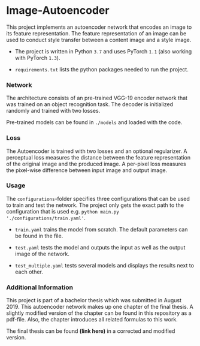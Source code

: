 # Image-Autoencoder

This project implements an autoencoder network that encodes an image to its feature 
representation. The feature representation of an image can be used to conduct style 
transfer between a content image and a style image.

- The project is written in Python ```3.7``` and uses PyTorch ```1.1``` 
(also working with PyTorch ```1.3```).

- ````requirements.txt```` lists the python packages needed to run the 
project. 

### Network

The architecture consists of an pre-trained VGG-19 encoder network that was trained 
on an object recognition task. The decoder is initialized randomly and trained with
two losses.

Pre-trained models can be found in ```./models``` and loaded with the code. 

### Loss
 
The Autoencoder is trained with two losses and an optional regularizer. A 
perceptual loss measures the distance between the feature representation of the 
original image and the produced image. A per-pixel loss measures the pixel-wise 
difference between input image and output image.

### Usage

The ``configurations``-folder specifies three configurations that can be used to 
train and test the network. The project only gets the exact path to the 
configuration that is used e.g. ```python main.py './configurations/train.yaml'```.

- ``train.yaml`` trains the model from scratch. The default parameters can be found
in the file.

- ```test.yaml``` tests the model and outputs the input as well as the output image 
of the network.

- ```test_multiple.yaml``` tests several models and displays the results next to 
each other.   

### Additional Information

This project is part of a bachelor thesis which was submitted in August 2019. This 
autoencoder network makes up one chapter of the final thesis. A slightly modified 
version of the chapter can be found in this repository as a pdf-file. Also, the chapter introduces
all related formulas to this work. 

The final thesis can be found **(link here)** in a corrected and modified version. 